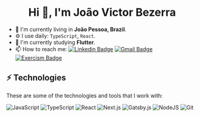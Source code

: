 <h1 align="center" border={0} margin={0}>Hi 👋, I'm João Victor Bezerra</h1>

- 📍  I'm currently living in **João Pessoa, Brazil**.
- ⚙️ I use daily: `TypeScript`, `React`.
- 🌱 I'm currently studying **Flutter**.
- 📫 How to reach me:
[![Linkedin Badge](https://img.shields.io/badge/-LinkedIn-blue?style=flat-square&logo=Linkedin&logoColor=white&link=https://www.linkedin.com/in/jvictorbezerra/)](https://www.linkedin.com/in/jvictorbezerra/)
[![Gmail Badge](https://img.shields.io/badge/-Gmail-c14438?style=flat-square&logo=Gmail&logoColor=white&link=mailto:victorjohn919@gmail.com)](mailto:victorjohn919@gmail.com)
[![Exercism Badge](https://img.shields.io/badge/-Exercism-e1ebff?style=flat-square&logo=Exercism&logoColor=604fcd&link=https://exercism.org/profiles/jvbezerra)](https://exercism.org/profiles/jvbezerra)

## ⚡ Technologies

These are some of the technologies and tools that I work with:

![JavaScript](https://img.shields.io/badge/-JavaScript-181717?style=flat-square&logo=JavaScript)
![TypeScript](https://img.shields.io/badge/-TypeScript-181717?style=flat-square&logo=TypeScript)
![React](https://img.shields.io/badge/-React-181717?style=flat-square&logo=React)
![Next.js](https://img.shields.io/badge/-Next.js-181717?style=flat-square&logo=Next.js)
![Gatsby.js](https://img.shields.io/badge/-Gatsby-181717?style=flat-square&logo=Gatsby&logoColor=663399)
![NodeJS](https://img.shields.io/badge/-NodeJS-181717?style=flat-square&logo=Node.js)
![Git](https://img.shields.io/badge/-Git-black?style=flat-square&logo=git)
<br/>
